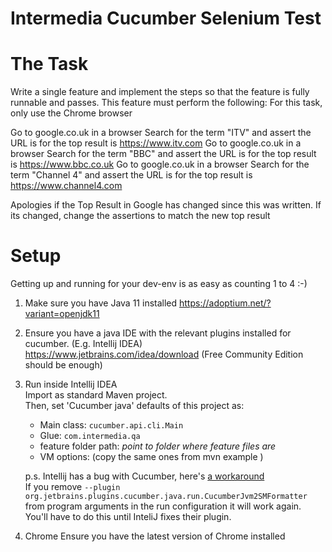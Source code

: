 Intermedia Cucumber Selenium Test 
===========================  


# The Task  

Write a single feature and implement the steps so that the feature is fully runnable and passes. This feature must perform the following:
For this task, only use the Chrome browser

Go to google.co.uk in a browser
Search for the term "ITV" and assert the URL is for the top result is https://www.itv.com
Go to google.co.uk in a browser
Search for the term "BBC" and assert the URL is for the top result is https://www.bbc.co.uk
Go to google.co.uk in a browser
Search for the term "Channel 4" and assert the URL is for the top result is https://www.channel4.com


Apologies if the Top Result in Google has changed since this was written. If its changed, change the assertions to match the new top result

# Setup      

Getting up and running for your dev-env is as easy as counting 1 to 4 :-)     

1. Make sure you have Java 11 installed
    https://adoptium.net/?variant=openjdk11

2. Ensure you have a java IDE with the relevant plugins installed for cucumber. (E.g. Intellij IDEA)     
    https://www.jetbrains.com/idea/download  (Free Community Edition should be enough)

3. Run inside Intellij IDEA    
    Import as standard Maven project.    
    Then, set 'Cucumber java' defaults of this project as:    
    - Main class: `cucumber.api.cli.Main`       
    - Glue: `com.intermedia.qa`      
    - feature folder path: _point to folder where feature files are_  
    - VM options: (copy the same ones from mvn example )   
    
    p.s. Intellij has a bug with Cucumber, here's [a workaround](https://github.com/cucumber/cucumber-jvm/issues/1392)          
    If you remove `--plugin org.jetbrains.plugins.cucumber.java.run.CucumberJvm2SMFormatter` from program arguments in the run configuration it will work again. You'll have to do this until InteliJ fixes their plugin.  

 4. Chrome
 Ensure you have the latest version of Chrome installed
